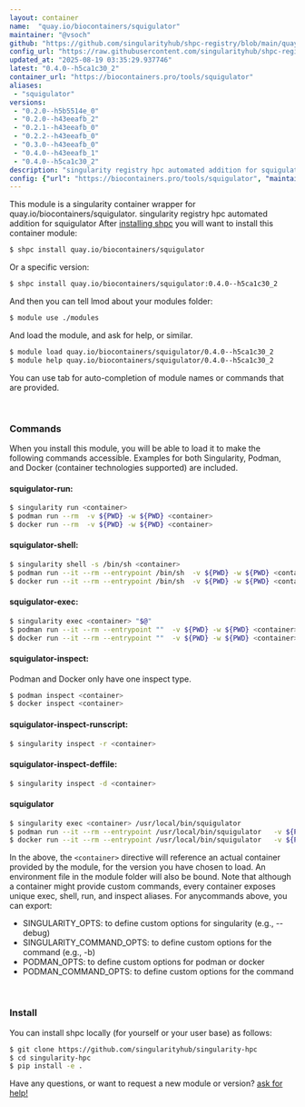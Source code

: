 ```yaml
---
layout: container
name:  "quay.io/biocontainers/squigulator"
maintainer: "@vsoch"
github: "https://github.com/singularityhub/shpc-registry/blob/main/quay.io/biocontainers/squigulator/container.yaml"
config_url: "https://raw.githubusercontent.com/singularityhub/shpc-registry/main/quay.io/biocontainers/squigulator/container.yaml"
updated_at: "2025-08-19 03:35:29.937746"
latest: "0.4.0--h5ca1c30_2"
container_url: "https://biocontainers.pro/tools/squigulator"
aliases:
 - "squigulator"
versions:
 - "0.2.0--h5b5514e_0"
 - "0.2.0--h43eeafb_2"
 - "0.2.1--h43eeafb_0"
 - "0.2.2--h43eeafb_0"
 - "0.3.0--h43eeafb_0"
 - "0.4.0--h43eeafb_1"
 - "0.4.0--h5ca1c30_2"
description: "singularity registry hpc automated addition for squigulator"
config: {"url": "https://biocontainers.pro/tools/squigulator", "maintainer": "@vsoch", "description": "singularity registry hpc automated addition for squigulator", "latest": {"0.4.0--h5ca1c30_2": "sha256:f52a9c8ca957e64f44cc43ee6b1472833ba6dc97fc63bbe577a6bcacc4ab252e"}, "tags": {"0.2.0--h5b5514e_0": "sha256:8b5af8cb0b36a2afb2c9c7d44e3cbdff7415a5dc9b90e353d899b9cfa34b3644", "0.2.0--h43eeafb_2": "sha256:1579d3e0ba087c901c21e06e6257d340fc6e01013bfcee3802680223321bbe98", "0.2.1--h43eeafb_0": "sha256:90c6a3211bd3bfc3ae8c5d7bfa19e5d83f6b79811fafb9d247ed34b2059fe4bb", "0.2.2--h43eeafb_0": "sha256:58ffd2b55bbc2e44a628f58216a2d1ef78f961fa66cc275798971c3ac8d3866d", "0.3.0--h43eeafb_0": "sha256:bc88c6334f21619d7c7bb1723c57ed416d295ed5e8c599ce1d093a5ffcc9e28f", "0.4.0--h43eeafb_1": "sha256:dea4f045fa5ea8746a05dc027dfd86eaa0edc4e04e614c64848a6d28c4c481be", "0.4.0--h5ca1c30_2": "sha256:f52a9c8ca957e64f44cc43ee6b1472833ba6dc97fc63bbe577a6bcacc4ab252e"}, "docker": "quay.io/biocontainers/squigulator", "aliases": {"squigulator": "/usr/local/bin/squigulator"}}
---
```


This module is a singularity container wrapper for quay.io/biocontainers/squigulator.
singularity registry hpc automated addition for squigulator
After [installing shpc](#install) you will want to install this container module:


```bash
$ shpc install quay.io/biocontainers/squigulator
```

Or a specific version:

```bash
$ shpc install quay.io/biocontainers/squigulator:0.4.0--h5ca1c30_2
```

And then you can tell lmod about your modules folder:

```bash
$ module use ./modules
```

And load the module, and ask for help, or similar.

```bash
$ module load quay.io/biocontainers/squigulator/0.4.0--h5ca1c30_2
$ module help quay.io/biocontainers/squigulator/0.4.0--h5ca1c30_2
```

You can use tab for auto-completion of module names or commands that are provided.

<br>

### Commands

When you install this module, you will be able to load it to make the following commands accessible.
Examples for both Singularity, Podman, and Docker (container technologies supported) are included.

#### squigulator-run:

```bash
$ singularity run <container>
$ podman run --rm  -v ${PWD} -w ${PWD} <container>
$ docker run --rm  -v ${PWD} -w ${PWD} <container>
```

#### squigulator-shell:

```bash
$ singularity shell -s /bin/sh <container>
$ podman run --it --rm --entrypoint /bin/sh  -v ${PWD} -w ${PWD} <container>
$ docker run --it --rm --entrypoint /bin/sh  -v ${PWD} -w ${PWD} <container>
```

#### squigulator-exec:

```bash
$ singularity exec <container> "$@"
$ podman run --it --rm --entrypoint ""  -v ${PWD} -w ${PWD} <container> "$@"
$ docker run --it --rm --entrypoint ""  -v ${PWD} -w ${PWD} <container> "$@"
```

#### squigulator-inspect:

Podman and Docker only have one inspect type.

```bash
$ podman inspect <container>
$ docker inspect <container>
```

#### squigulator-inspect-runscript:

```bash
$ singularity inspect -r <container>
```

#### squigulator-inspect-deffile:

```bash
$ singularity inspect -d <container>
```


#### squigulator

```bash
$ singularity exec <container> /usr/local/bin/squigulator
$ podman run --it --rm --entrypoint /usr/local/bin/squigulator   -v ${PWD} -w ${PWD} <container> -c " $@"
$ docker run --it --rm --entrypoint /usr/local/bin/squigulator   -v ${PWD} -w ${PWD} <container> -c " $@"
```



In the above, the `<container>` directive will reference an actual container provided
by the module, for the version you have chosen to load. An environment file in the
module folder will also be bound. Note that although a container
might provide custom commands, every container exposes unique exec, shell, run, and
inspect aliases. For anycommands above, you can export:

 - SINGULARITY_OPTS: to define custom options for singularity (e.g., --debug)
 - SINGULARITY_COMMAND_OPTS: to define custom options for the command (e.g., -b)
 - PODMAN_OPTS: to define custom options for podman or docker
 - PODMAN_COMMAND_OPTS: to define custom options for the command

<br>

### Install

You can install shpc locally (for yourself or your user base) as follows:

```bash
$ git clone https://github.com/singularityhub/singularity-hpc
$ cd singularity-hpc
$ pip install -e .
```

Have any questions, or want to request a new module or version? [ask for help!](https://github.com/singularityhub/singularity-hpc/issues)